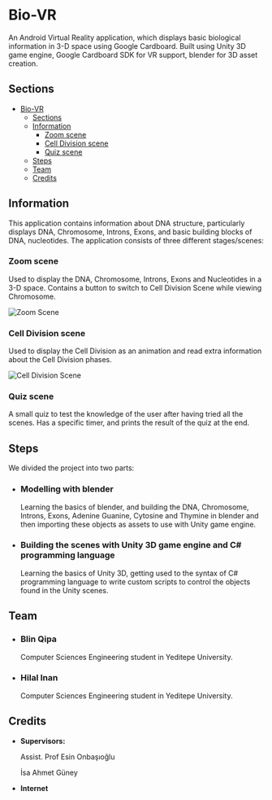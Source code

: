 # Bio-VR
An Android Virtual Reality application, which displays basic biological information in 3-D space using Google Cardboard. Built using Unity 3D game engine, Google Cardboard SDK for VR support, blender for 3D asset creation.

## Sections
- [Bio-VR](#bio-vr)
  - [Sections](#sections)
  - [Information](#information)
    - [Zoom scene](#zoom-scene)
    - [Cell Division scene](#cell-division-scene)
    - [Quiz scene](#quiz-scene)
  - [Steps](#steps)
  - [Team](#team)
  - [Credits](#credits)

## Information
This application contains information about DNA structure, particularly displays DNA, Chromosome, Introns, Exons, and basic building blocks of DNA, nucleotides. The application consists of three different stages/scenes:
### Zoom scene 
Used to display the DNA, Chromosome, Introns, Exons and Nucleotides in a 3-D space. Contains a button to switch to Cell Division Scene while viewing Chromosome.

![Zoom Scene](https://media.giphy.com/media/jqBGMSvV2D4GpjnCWQ/giphy.gif)
### Cell Division scene
Used to display the Cell Division as an animation and read extra information about the Cell Division phases.

![Cell Division Scene](https://media.giphy.com/media/S6xZ3926QXGgEpEXtO/giphy.gif)
### Quiz scene
A small quiz to test the knowledge of the user after having tried all the scenes. Has a specific timer, and prints the result of the quiz at the end.

<!-- [![In-Quiz](https://i.postimg.cc/zfT9NrhY/Summer-Project-Welcome-Scene-Android-Unity-2019-3-0a5-Perso.jpg)](https://postimg.cc/062tGhZV)
[![In-Quiz-2](https://i.postimg.cc/26mg8Kdb/Summer-Project-Welcome-Scene-Android-Unity-2019-3-0a5-Perso.jpg)](https://postimg.cc/Jy6ppK2M)
[![Result](https://i.postimg.cc/RZkj2FNT/Summer-Project-Welcome-Scene-Android-Unity-2019-3-0a5-Perso.jpg)](https://postimg.cc/0zCWw9G6) -->

## Steps
We divided the project into two parts:
+ ### Modelling with blender
  
    Learning the basics of blender, and building the DNA, Chromosome, Introns, Exons, Adenine Guanine, Cytosine and Thymine in blender and then importing these objects as assets to use with Unity game engine.
+ ### Building the scenes with Unity 3D game engine and C# programming language
  Learning the basics of Unity 3D, getting used to the syntax of C# programming language to write custom scripts to control the objects found in the Unity scenes.

## Team
+ ### Blin Qipa
    Computer Sciences Engineering student in Yeditepe University.
+ ### Hilal Inan
    Computer Sciences Engineering student in Yeditepe University.

## Credits
+ **Supervisors:** 
  
  Assist. Prof Esin Onbaşıoğlu
  
  İsa Ahmet Güney

+ **Internet**
